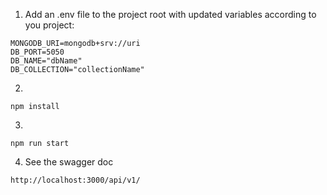 1. Add an .env file to the project root with updated variables according to you project:

```
MONGODB_URI=mongodb+srv://uri
DB_PORT=5050
DB_NAME="dbName"
DB_COLLECTION="collectionName"
```

2.

```
npm install
```

3.

```
npm run start
```

4. See the swagger doc

```
http://localhost:3000/api/v1/
```

